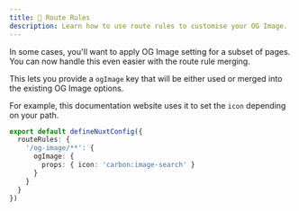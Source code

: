 ```yaml
---
title: 🔨 Route Rules
description: Learn how to use route rules to customise your OG Image.
---
```


In some cases, you'll want to apply OG Image setting for a subset of pages. You can now handle this even easier
with the route rule merging.

This lets you provide a `ogImage` key that will be either used or merged into the existing OG Image options.

For example, this documentation website uses it to set the `icon` depending on your path.

```ts
export default defineNuxtConfig({
  routeRules: {
    '/og-image/**': {
      ogImage: {
        props: { icon: 'carbon:image-search' }
      }
    }
  }
})
```
